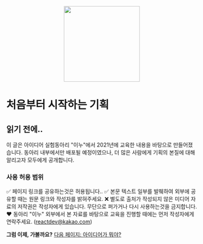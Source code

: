 <p align="center"><img src="https://i.imgur.com/wUFdbUb.png" width="200px"></p>

# 처음부터 시작하는 기획

## 읽기 전에..
이 글은 아이디어 실험동아리 "이누"에서 2021년에 교육한 내용을 바탕으로 만들어졌습니다. 동아리 내부에서만 배포될 예정이였으나, 더 많은 사람에게 기획의 본질에 대해 알리고자 모두에게 공개합니다.

### 사용 허용 범위
✅ 페이지 링크를 공유하는것은 허용됩니다..
✅ 본문 텍스트 일부를 발췌하여 외부에 공유할 때는 원문 링크와 작성자를 밝혀주세요.
❌ 별도로 출처가 작성되지 않은 미디어 자료의 저작권은 작성자에게 있습니다. 무단으로 퍼가거나 다시 사용하는것을 금지합니다.
❤️ 동아리 "이누" 외부에서 본 자료를 바탕으로 교육을 진행할 때에는 먼저 작성자에게 연락주세요. (reactdev@kakao.com)


**그럼 이제, 가볼까요?**
[다음 페이지: 아이디어가 뭐야?](./아이디어가_뭐야.html)
<!--stackedit_data:
eyJoaXN0b3J5IjpbNTA1NjIyOTIsMTY0MzE1MzkyOV19
-->
